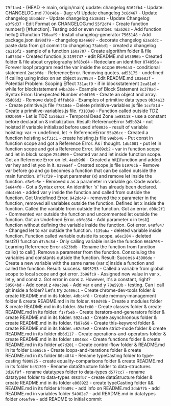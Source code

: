 `79f1ae4` -  (HEAD -> main, origin/main) update: changelog
`6162fb4` -  Update: CHANGELOG.md
`778c46a` -  (tag: v1) Update changelog
`3c8d467` -  Update changelog
`1bb3dd7` -  Update changelog
`4b18d41` -  Update Changelog
`e3f9d37` -  Edit Format on CHANGELOG.md
`55f2df4` -  Create function number() [#function]. Testing odd or even number.
`4da5263` -  Add function hello() #function
`766aaf9` -  Install changelog-generator
`7565148` -  Add package.json
`da90d79` -  changelog
`824e607` -  decorate changelog
`62acddc` -  paste data from git commit to changelog
`73abbd1` -  created a changelog
`ca116f2` -  sample of a function
`160a707` -  Create algorithm folder & file
`fa0753d` -  Created function.js
`3199747` -  edit README.md
`b93096b` -  Created folder & file about cryptography
`bf83c64` -  Redeclare an identifier
`074056a` -  Forever loop! program read the var inside the scope
`09e9da3` -  conditional statement
`2adbfde` -  ReferenceError. Removing quotes.
`ad53175` -  undefined if calling using index on an object
`a879934` -  Edit README.md
`102e83f` -  Potential Problem: Scoping Effect
`731acf9` -  if in blockstatement
`2ea81e8` -  while for blockstatement
`e4ba3de` -  Example of Block Statement
`8c370ad` -  Syntax Error: Unexpected Number
`d9dd106` -  Create an object and array.
`d5d06d2` -  Remove date()
`dffab68` -  Examples of primitive data types
`0b34a13` -  Create primitive.js file
`f78104e` -  Delete primitive-variables.js file
`1ccf81d` -  Create a primitive-variables.js file.
`f3103a0` -  Function called outside TDZ
`892b059` -  Let is TDZ
`1a56ba3` -  Temporal Dead Zone
`ae88118` -  use a constant before declaration & initialization. Result: ReferenceError
`3d5b824` -  not hoisted if variable initialized before used
`8f08036` -  result of variable hoisting: var -> undefined, let -> ReferenceError
`55a26cc` -  Created a function hoisting
`6cf31c1` -  create hoisting.js file
`99eb646` -  Put const in function scope and got a Reference Error. As i thought.
`1db4001` -  put let in function scope and got a Reference Error.
`9609cb2` -  var in function scope and let in block scope
`254d900` -  Created var and let inside function scope. Got an Reference Error on let.
`4eeb9d6` -  Created a hit()function and added var hey and let yoo in it.
`839ea4f` -  Created scope.js file
`b1970cb` -  Remove var before go and go becomes a function that can be called outside the main function.
`8f7cf29` -  input parameter (x) and remove let inside the function.
`d3e9e5e` -  Removed x as a parameter in variable go. Code works.
`5e644f0` -  Got a Syntax error. An identifier 'x' has already been declared.
`ddc4eb5` -  added var y inside the function and called from outside the function. Got Undefined Error.
`942dc49` -  removed the x parameter in the function, removed all variables outside the function. Defined let x inside the function. Called the variable from outside the function. Got an error.
`d08c2f1` -  Commented var outside the function and uncommented let outside the function. Got an Undefined Error.
`e8fd854` -  Add parameter x in test() function without defining the variable inside the function. Got error.
`848f047` -  Changed let to var outside the function.
`f139aba` -  deleted variable inside function. Function called variable outside its scope.
`a6ec204` -  deleted test2() function
`d7c5c3d` -  Only calling variable inside the function
`664b708` -  Learning Referrence Error
`a623bdb` -  Rename the function from function callx() to call(). Remove a parameter from the function. Console.log the variables and constants outside the function. Result: Success
`43906de` -  Create a new variable with the same name (var x)inside a function and called the function. Result: success.
`6895253` -  Called a variable from global scope to local scope and got error.
`3b96fc9` -  Assigned new value in var x, let y, and const z. Got error in cons z. However, it's a constant, right?
`50504bd` -  Add const z
`40ac8e6` -  Add var x and y
`70e593b` -  testing. Can i call git inside a folder? Let's try
`2c406c1` -  Create chrome-dev-tools folder & create README.md in its folder.
`4dbc4f8` -  Create memory-management folder & create README.md in its folder.
`910d93b` -  Create a modules folder & create README.md in its folder.
`89afc80` -  Create classes folder & create README.md in its folder.
`f17f5eb` -  Create iterators-and-generators folder & create README.md in its folder.
`5924cb3` -  Create asynchronous folder & create README.md in its folder.
`fb87e58` -  Create this-keyword folder & create README.md in its folder.
`c62d5e8` -  Create strict-mode folder & create README.md in its folder
`db6d117` -  Create operations-and-operators folder & create README.md in its folder
`18048cc` -  Create functions folder & create README.md in its folder
`e67d201` -  Create control-flow folder & README.md in its folder
`ba665c6` -  Create loops-and-iterations folder & create README.md in its folder
`80c48f4` -  Rename typeCasting folder to type-casting
`f800925` -  create equality-comparisons folder & create README.md in its folder
`bc81399` -  Rename dataStructure folder to data-structures
`3d18f8f` -  rename datatypes folder to data-types
`d577cc7` -  rename datatypes folder to data-types
`4083fb7` -  create dataStructure folder & create README.md in its folder
`e068922` -  create typeCasting folder && README.md in its folder
`bf9a89c` -  add info on README.md
`3dab77b` -  add README.md in variables folder
`54902e7` -  add README.md in datatypes folder
`c466f9e` -  add README to initial commit
